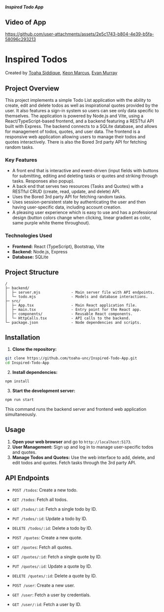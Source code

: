 ##### *Inspired Todo App*

## Video of App


https://github.com/user-attachments/assets/2e5c1743-b804-4e39-b5fa-58096c293213



# Inspired Todos

Created by [Toaha Siddique](https://github.com/toaha-unc), [Keon Marcus](https://github.com/KeonM), [Evan Murray](https://github.com/evanesce345)

## Project Overview

This project implements a simple Todo List application with the ability to create, edit and delete todos as well as inspirational quotes provided by the user. It also features a sign-in system so users can see only data specific to themselves. The application is powered by Node.js and Vite, using a React/TypeScript-based frontend, and a backend featuring a RESTful API built with Express. The backend connects to a SQLite database, and allows for management of todos, quotes, and user data. The frontend is a responsive web application allowing users to manage their todos and quotes interactively. There is also the Bored 3rd party API for fetching random tasks.

### Key Features

- A front end that is interactive and event-driven (input fields with buttons for submitting, editing and deleting tasks or quotes and striking through tasks. Responses also popup).
- A back end that serves two resources (Tasks and Quotes) with a RESTful CRUD (create, read, update, and delete) API.
- Uses the Bored 3rd party API for fetching random tasks.
- Uses session-persistent state by authenticating the user and then having user-specific data, including account creation.
- A pleasing user experience which is easy to use and has a professional design (button colors change when clicking, linear gradient as color, same purple white theme throughout).

### Technologies Used

- **Frontend:** React (TypeScript), Bootstrap, Vite
- **Backend:** Node.js, Express
- **Database:** SQLite

## Project Structure

```plaintext
/
├─ backend/
│  ├─ server.mjs              - Main server file with API endpoints.
│  └─ todo.mjs                - Models and database interactions.
├─ src/
│  ├─ App.tsx                 - Main React application file.
│  ├─ main.tsx                - Entry point for the React app.
│  ├─ components/             - Reusable React components.
│  └─ HttpCalls.tsx           - API calls to the backend.
└─ package.json               - Node dependencies and scripts.
```

## Installation

1. **Clone the repository:**

```bash
git clone https://github.com/toaha-unc/Inspired-Todo-App.git
cd Inspired-Todo-App
```

2. **Install dependencies:**

```bash
npm install
```

3. **Start the development server:**

```bash
npm run start
```

This command runs the backend server and frontend web application simultaneously.

## Usage

1. **Open your web browser** and go to `http://localhost:5173`.
2. **User Management:** Sign up and log in to manage user-specific todos and quotes.
3. **Manage Todos and Quotes:** Use the web interface to add, delete, and edit todos and quotes. Fetch tasks through the 3rd party API.

## API Endpoints

- `POST /todos`: Create a new todo.
- `GET /todos`: Fetch all todos.
- `GET /todos/:id`: Fetch a single todo by ID.
- `PUT /todos/:id`: Update a todo by ID.
- `DELETE /todos/:id`: Delete a todo by ID.

- `POST /quotes`: Create a new quote.
- `GET /quotes`: Fetch all quotes.
- `GET /quotes/:id`: Fetch a single quote by ID.
- `PUT /quotes/:id`: Update a quote by ID.
- `DELETE /quotes/:id`: Delete a quote by ID.

- `POST /user`: Create a new user.
- `GET /user`: Fetch a user by credentials.
- `GET /user/:id`: Fetch a user by ID.
